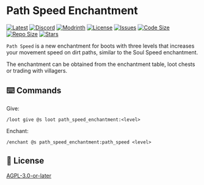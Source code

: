 # Path Speed Enchantment

[![Latest](https://img.shields.io/github/v/release/lullaby6/path-speed-enchantment-data-pack?color=blueviolet&logo=github)](https://github.com/lullaby6/path-speed-enchantment-data-pack/releases)
[![Discord](https://img.shields.io/discord/1327308441324097681?label=discord&color=blue&logo=discord)](https://discord.gg/5UdcDa5xNC)
[![Modrinth](https://img.shields.io/modrinth/dt/path-speed-enchantment-data-pack?label=modrinth&logo=modrinth)](https://modrinth.com/datapack/path-speed-enchantment)
[![License](https://img.shields.io/github/license/lullaby6/path-speed-enchantment-data-pack)](https://github.com/lullaby6/path-speed-enchantment-data-pack/blob/main/LICENSE)
[![Issues](https://img.shields.io/github/issues/lullaby6/path-speed-enchantment-data-pack?color=orange&logo=github)](https://github.com/lullaby6/path-speed-enchantment-data-pack/issues)
[![Code Size](https://img.shields.io/github/languages/code-size/lullaby6/path-speed-enchantment-data-pack?color=purple&logoColor=white)](https://github.com/lullaby6/path-speed-enchantment-data-pack)
[![Repo Size](https://img.shields.io/github/repo-size/lullaby6/path-speed-enchantment-data-pack?logo=dropbox&color=red)](https://github.com/lullaby6/path-speed-enchantment-data-pack)
[![Stars](https://img.shields.io/github/stars/lullaby6/path-speed-enchantment-data-pack?logo=github&color=yellow)](https://github.com/lullaby6/path-speed-enchantment-data-pack/stargazers)

`Path Speed` is a new enchantment for boots with three levels that increases your movement speed on dirt paths, similar to the Soul Speed enchantment.

The enchantment can be obtained from the enchantment table, loot chests or trading with villagers.

## ⌨️ Commands

Give:

```mcfunction
/loot give @s loot path_speed_enchantment:<level>
```

Enchant:

```mcfunction
/enchant @s path_speed_enchantment:path_speed <level>
```

## 🪪 License

[AGPL-3.0-or-later](https://github.com/lullaby6/path-speed-enchantment-data-pack/blob/main/LICENSE)